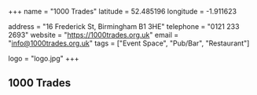 +++
name = "1000 Trades"
latitude = 52.485196
longitude = -1.911623

address = "16 Frederick St, Birmingham B1 3HE"
telephone = "0121 233 2693"
website = "https://1000trades.org.uk"
email = "info@1000trades.org.uk"
tags = ["Event Space", "Pub/Bar", "Restaurant"]

logo = "logo.jpg"
+++

## 1000 Trades
